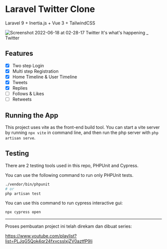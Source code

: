 # Laravel Twitter Clone

Laravel 9 + Inertia.js + Vue 3 + TailwindCSS

![Screenshot 2022-06-18 at 02-28-17 Twitter  It's what's happening _ Twitter](https://user-images.githubusercontent.com/38707148/174389918-ab270f6b-8f54-4d12-b2e8-4f0c439f26b1.png)

## Features

- [x] Two step Login
- [x] Multi step Registration
- [x] Home Timeline & User Timeline
- [x] Tweets
- [x] Replies
- [ ] Follows & Likes
- [ ] Retweets

## Running the App

This project uses vite as the front-end build tool. You can start a vite server by running `npx vite` in command line, and then run the php server with `php artisan serve`.

## Testing

There are 2 testing tools used in this repo, PHPUnit and Cypress.

You can use the following command to run only PHPUnit tests.

```bash
./vendor/bin/phpunit
# or
php artisan test
```

You can use this command to run cypress interactive gui:

```bash
npx cypress open
```

---

Proses pembuatan project ini telah direkam dan dibuat series:

<https://www.youtube.com/playlist?list=PLJqG5Qok4qr24fxvcsslxjZV0aztfP9li>

